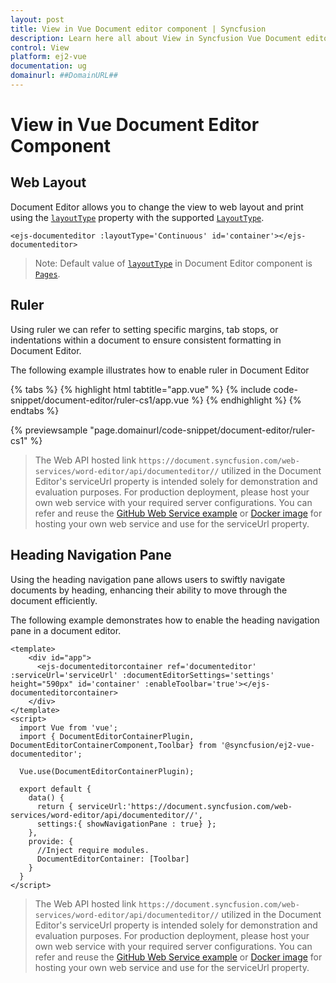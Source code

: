 ```yaml
---
layout: post
title: View in Vue Document editor component | Syncfusion
description: Learn here all about View in Syncfusion Vue Document editor component of Syncfusion Essential JS 2 and more.
control: View 
platform: ej2-vue
documentation: ug
domainurl: ##DomainURL##
---
```


# View in Vue Document Editor Component

## Web Layout

Document Editor allows you to change the view to web layout and print using the [`layoutType`](https://ej2.syncfusion.com/vue/documentation/api/document-editor#layouttype) property with the supported [`LayoutType`](https://ej2.syncfusion.com/vue/documentation/api/document-editor/layoutType/).

```
<ejs-documenteditor :layoutType='Continuous' id='container'></ejs-documenteditor>
```

>Note: Default value of [`layoutType`](https://ej2.syncfusion.com/vue/documentation/api/document-editor#layouttype) in Document Editor component is [`Pages`](https://ej2.syncfusion.com/vue/documentation/api/document-editor/layoutType/).

## Ruler

Using ruler we can refer to setting specific margins, tab stops, or indentations within a document to ensure consistent formatting in Document Editor.

The following example illustrates how to enable ruler in Document Editor

{% tabs %}
{% highlight html tabtitle="app.vue" %}
{% include code-snippet/document-editor/ruler-cs1/app.vue %}
{% endhighlight %}
{% endtabs %}
        
{% previewsample "page.domainurl/code-snippet/document-editor/ruler-cs1" %}

> The Web API hosted link `https://document.syncfusion.com/web-services/word-editor/api/documenteditor//` utilized in the Document Editor's serviceUrl property is intended solely for demonstration and evaluation purposes. For production deployment, please host your own web service with your required server configurations. You can refer and reuse the [GitHub Web Service example](https://github.com/SyncfusionExamples/EJ2-DocumentEditor-WebServices) or [Docker image](https://hub.docker.com/r/syncfusion/word-processor-server) for hosting your own web service and use for the serviceUrl property.

## Heading Navigation Pane 

Using the heading navigation pane allows users to swiftly navigate documents by heading, enhancing their ability to move through the document efficiently.

The following example demonstrates how to enable the heading navigation pane in a document editor.

```
<template>
    <div id="app">
      <ejs-documenteditorcontainer ref='documenteditor' :serviceUrl='serviceUrl' :documentEditorSettings='settings' height="590px" id='container' :enableToolbar='true'></ejs-documenteditorcontainer>
    </div>
</template>
<script>
  import Vue from 'vue';
  import { DocumentEditorContainerPlugin, DocumentEditorContainerComponent,Toolbar} from '@syncfusion/ej2-vue-documenteditor';

  Vue.use(DocumentEditorContainerPlugin);

  export default {
    data() {
      return { serviceUrl:'https://document.syncfusion.com/web-services/word-editor/api/documenteditor//',
      settings:{ showNavigationPane : true} };
    },
    provide: {
      //Inject require modules.
      DocumentEditorContainer: [Toolbar]
    }
  }
</script>
```

> The Web API hosted link `https://document.syncfusion.com/web-services/word-editor/api/documenteditor//` utilized in the Document Editor's serviceUrl property is intended solely for demonstration and evaluation purposes. For production deployment, please host your own web service with your required server configurations. You can refer and reuse the [GitHub Web Service example](https://github.com/SyncfusionExamples/EJ2-DocumentEditor-WebServices) or [Docker image](https://hub.docker.com/r/syncfusion/word-processor-server) for hosting your own web service and use for the serviceUrl property.

